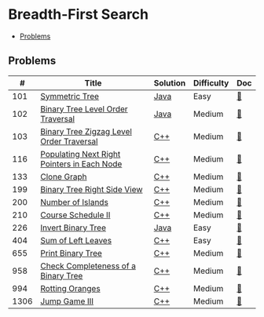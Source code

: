 # Breadth-First Search

- [Problems](#problems)

## Problems

| #   | Title | Solution | Difficulty | Doc |
| --- | ----- | -------- | ---------- | --- |
| 101 | [Symmetric Tree](https://leetcode.com/problems/symmetric-tree/) | [Java](../../code/java/101.java) | Easy | [📃](../../docs/101.%20Symmetric%20Tree.md) |
| 102 | [Binary Tree Level Order Traversal](https://leetcode.com/problems/binary-tree-level-order-traversal/) | [Java](../../code/java/102.java) | Medium | [📃](../../docs/102.%20Binary%20Tree%20Level%20Order%20Traversal.md) |
| 103 | [Binary Tree Zigzag Level Order Traversal](https://leetcode.com/problems/binary-tree-zigzag-level-order-traversal/) | [C++](../../code/cpp/103.cpp) | Medium | [📃](../../docs/103.%20Binary%20Tree%20Zigzag%20Level%20Order%20Traversal.md) |
| 116 | [Populating Next Right Pointers in Each Node](https://leetcode.com/problems/populating-next-right-pointers-in-each-node/) | [C++](../../code/cpp/116.cpp) | Medium | [📃](../../docs/116.%20Populating%20Next%20Right%20Pointers%20in%20Each%20Node.md) |
| 133 | [Clone Graph](https://leetcode.com/problems/clone-graph/) | [C++](../../code/cpp/133.cpp) | Medium | [📃](../../docs/133.%20Clone%20Graph.md) |
| 199 | [Binary Tree Right Side View](https://leetcode.com/problems/binary-tree-right-side-view/) | [C++](../../code/cpp/199.cpp) | Medium | [📃](../../docs/199.%20Binary%20Tree%20Right%20Side%20View.md) |
| 200 | [Number of Islands](https://leetcode.com/problems/number-of-islands/) | [C++](../../code/cpp/200.cpp) | Medium | [📃](../../docs/200.%20Number%20of%20Islands.md) |
| 210 | [Course Schedule II](https://leetcode.com/problems/course-schedule-ii/) | [C++](../../code/cpp/210.cpp) | Medium | [📃](../../docs/210.%20Course%20Schedule%20II.md) |
| 226 | [Invert Binary Tree](https://leetcode.com/problems/invert-binary-tree/) | [Java](../../code/java/226.java) | Easy | [📃](../../docs/226.%20Invert%20Binary%20Tree.md) |
| 404 | [Sum of Left Leaves](https://leetcode.com/problems/sum-of-left-leaves/) | [C++](../../code/cpp/404.cpp) | Easy | [📃](../../docs/404.%20Sum%20of%20Left%20Leaves.md) |
| 655 | [Print Binary Tree](https://leetcode.com/problems/print-binary-tree/) | [C++](../../code/cpp/655.cpp) | Medium | [📃](../../docs/655.%20Print%20Binary%20Tree.md) |
| 958 | [Check Completeness of a Binary Tree](https://leetcode.com/problems/check-completeness-of-a-binary-tree/) | [C++](../../code/cpp/958.cpp) | Medium | [📃](../../docs/958.%20Check%20Completeness%20of%20a%20Binary%20Tree.md) |
| 994 | [Rotting Oranges](https://leetcode.com/problems/rotting-oranges/) | [C++](../../code/cpp/994.cpp) | Medium | [📃](../../docs/994.%20Rotting%20Oranges.md) |
| 1306 | [Jump Game III](https://leetcode.com/problems/jump-game-iii/) | [C++](../../code/cpp/1306.cpp) | Medium | [📃](../../docs/1306.%20Jump%20Game%20III.md) |
